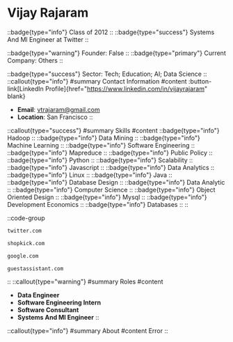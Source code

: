 # Vijay Rajaram
::badge{type="info"}
Class of 2012
::
::badge{type="success"}
Systems And Ml Engineer at Twitter
::

::badge{type="warning"}
Founder: False
::
::badge{type="primary"}
Current Company: Others
::

::badge{type="success"}
Sector: Tech; Education; AI; Data Science
::
::callout{type="info"}
#summary
Contact Information
#content
:button-link[LinkedIn Profile]{href="https://www.linkedin.com/in/vijayrajaram" blank}
- **Email**: vtrajaram@gmail.com
- **Location**: San Francisco
::

::callout{type="success"}
#summary
Skills
#content
::badge{type="info"}
Hadoop
::
::badge{type="info"}
Data Mining
::
::badge{type="info"}
Machine Learning
::
::badge{type="info"}
Software Engineering
::
::badge{type="info"}
Mapreduce
::
::badge{type="info"}
Public Policy
::
::badge{type="info"}
Python
::
::badge{type="info"}
Scalability
::
::badge{type="info"}
Javascript
::
::badge{type="info"}
Data Analytics
::
::badge{type="info"}
Linux
::
::badge{type="info"}
Java
::
::badge{type="info"}
Database Design
::
::badge{type="info"}
Data Analytic
::
::badge{type="info"}
Computer Science
::
::badge{type="info"}
Object Oriented Design
::
::badge{type="info"}
Mysql
::
::badge{type="info"}
Development Economics
::
::badge{type="info"}
Databases
::
::

::code-group
```bash [Twitter]
twitter.com
```
```bash [Shopkick]
shopkick.com
```
```bash [Google]
google.com
```
```bash [GuestAssistant]
guestassistant.com
```
::
::callout{type="warning"}
#summary
Roles
#content
- **Data Engineer**
- **Software Engineering Intern**
- **Software Consultant**
- **Systems And Ml Engineer**
::

::callout{type="info"}
#summary
About
#content
Error
::
